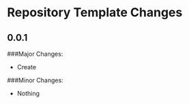 Repository Template Changes
==========================

## 0.0.1

###Major Changes:

* Create

###Minor Changes:

* Nothing
